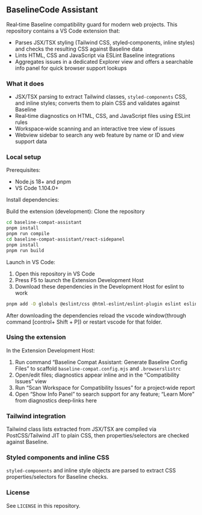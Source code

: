 ## BaselineCode Assistant

Real‑time Baseline compatibility guard for modern web projects. This repository contains a VS Code extension that:

- Parses JSX/TSX styling (Tailwind CSS, styled‑components, inline styles) and checks the resulting CSS against Baseline data
- Lints HTML, CSS and JavaScript via ESLint Baseline integrations
- Aggregates issues in a dedicated Explorer view and offers a searchable info panel for quick browser support lookups

### What it does

- JSX/TSX parsing to extract Tailwind classes, `styled-components` CSS, and inline styles; converts them to plain CSS and validates against Baseline
- Real‑time diagnostics on HTML, CSS, and JavaScript files using ESLint rules
- Workspace‑wide scanning and an interactive tree view of issues
- Webview sidebar to search any web feature by name or ID and view support data

### Local setup

Prerequisites:

- Node.js 18+ and pnpm
- VS Code 1.104.0+

Install dependencies:



Build the extension (development): Clone the repository 

```bash
cd baseline-compat-assistant
pnpm install 
pnpm run compile
cd baseline-compat-assistant/react-sidepanel
pnpm install
pnpm run build
```

Launch in VS Code:

1. Open this repository in VS Code
2. Press F5 to launch the Extension Development Host
3. Download these dependencies in the Development Host for eslint to work

```bash
pnpm add -D globals @eslint/css @html-eslint/eslint-plugin eslint eslint-plugin-compact
```
After downloading the dependencies reload the vscode window(through command [control+ Shift + P]) or restart vscode for that folder.
### Using the extension

In the Extension Development Host:

1. Run command “Baseline Compat Assistant: Generate Baseline Config Files” to scaffold `baseline-compat.config.mjs` and `.browserslistrc`
2. Open/edit files; diagnostics appear inline and in the “Compatibility Issues” view
3. Run “Scan Workspace for Compatibility Issues” for a project‑wide report
4. Open “Show Info Panel” to search support for any feature; “Learn More” from diagnostics deep‑links here

### Tailwind integration

Tailwind class lists extracted from JSX/TSX are compiled via PostCSS/Tailwind JIT to plain CSS, then properties/selectors are checked against Baseline.

### Styled components and inline CSS

`styled-components` and inline style objects are parsed to extract CSS properties/selectors for Baseline checks.

### License

See `LICENSE` in this repository.
